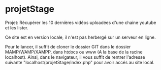 # projetStage
Projet: Récupérer les 10 dernières vidéos uploadées d'une chaine youtube et les lister.

Ce site est en version locale, il n'est pas herbergé sur un serveur en ligne.

Pour le lancer, il suffit de cloner le dossier GIT dans le dossier MAMP/WAMP/XAMPP, dans htdocs ou www (A la base de la racine localhost).
Ainsi, dans le navigateur, il vous suffit de rentrer l'adresse suivante "localhost/projetStage/index.php" pour avoir accés au site local.
